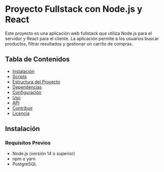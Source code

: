 # Proyecto Fullstack con Node.js y React

Este proyecto es una aplicación web fullstack que utiliza Node.js para el servidor y React para el cliente. La aplicación permite a los usuarios buscar productos, filtrar resultados y gestionar un carrito de compras.

## Tabla de Contenidos

- [Instalación](#instalación)
- [Scripts](#scripts)
- [Estructura del Proyecto](#estructura-del-proyecto)
- [Dependencias](#dependencias)
- [Configuración](#configuración)
- [Uso](#uso)
- [API](#api)
- [Contribuir](#contribuir)
- [Licencia](#licencia)

## Instalación

### Requisitos Previos

- Node.js (versión 14 o superior)
- npm o yarn
- PostgreSQL
